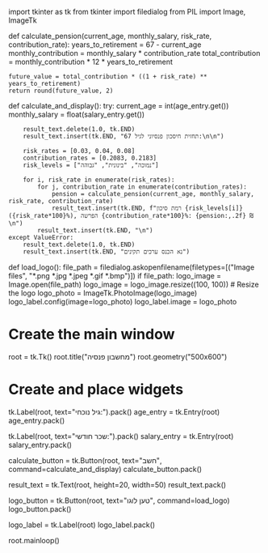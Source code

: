 import tkinter as tk
from tkinter import filedialog
from PIL import Image, ImageTk

def calculate_pension(current_age, monthly_salary, risk_rate, contribution_rate):
    years_to_retirement = 67 - current_age
    monthly_contribution = monthly_salary * contribution_rate
    total_contribution = monthly_contribution * 12 * years_to_retirement
    
    future_value = total_contribution * ((1 + risk_rate) ** years_to_retirement)
    return round(future_value, 2)

def calculate_and_display():
    try:
        current_age = int(age_entry.get())
        monthly_salary = float(salary_entry.get())
        
        result_text.delete(1.0, tk.END)
        result_text.insert(tk.END, "תחזית חיסכון פנסיוני לגיל 67:\n\n")
        
        risk_rates = [0.03, 0.04, 0.08]
        contribution_rates = [0.2083, 0.2183]
        risk_levels = ["נמוכה", "בינונית", "גבוהה"]
        
        for i, risk_rate in enumerate(risk_rates):
            for j, contribution_rate in enumerate(contribution_rates):
                pension = calculate_pension(current_age, monthly_salary, risk_rate, contribution_rate)
                result_text.insert(tk.END, f"רמת סיכון {risk_levels[i]} ({risk_rate*100}%), הפרשה {contribution_rate*100}%: {pension:,.2f} ₪\n")
            result_text.insert(tk.END, "\n")
    except ValueError:
        result_text.delete(1.0, tk.END)
        result_text.insert(tk.END, "נא הכנס ערכים תקינים")

def load_logo():
    file_path = filedialog.askopenfilename(filetypes=[("Image files", "*.png *.jpg *.jpeg *.gif *.bmp")])
    if file_path:
        logo_image = Image.open(file_path)
        logo_image = logo_image.resize((100, 100))  # Resize the logo
        logo_photo = ImageTk.PhotoImage(logo_image)
        logo_label.config(image=logo_photo)
        logo_label.image = logo_photo

# Create the main window
root = tk.Tk()
root.title("מחשבון פנסיה")
root.geometry("500x600")

# Create and place widgets
tk.Label(root, text="גיל נוכחי:").pack()
age_entry = tk.Entry(root)
age_entry.pack()

tk.Label(root, text="שכר חודשי:").pack()
salary_entry = tk.Entry(root)
salary_entry.pack()

calculate_button = tk.Button(root, text="חשב", command=calculate_and_display)
calculate_button.pack()

result_text = tk.Text(root, height=20, width=50)
result_text.pack()

logo_button = tk.Button(root, text="טען לוגו", command=load_logo)
logo_button.pack()

logo_label = tk.Label(root)
logo_label.pack()

root.mainloop()
